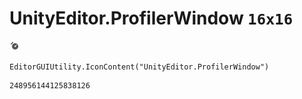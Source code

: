 # UnityEditor.ProfilerWindow `16x16`
<img src="/img/UnityEditor.ProfilerWindow.png" width=16 height=16>

``` CSharp
EditorGUIUtility.IconContent("UnityEditor.ProfilerWindow")
```
```
248956144125838126
```
